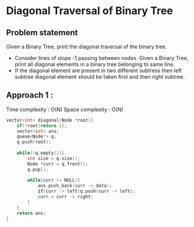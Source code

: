 # Diagonal Traversal of Binary Tree

## Problem statement

Given a Binary Tree, print the diagonal traversal of the binary tree.
- Consider lines of slope -1 passing between nodes. Given a Binary Tree, print all diagonal elements in a binary tree belonging to same line.
- If the diagonal element are present in two different subtress then left subtree diagonal element should be taken first and then right subtree.

## Approach 1 : 

Time complexity : O(N)
Space complexity : O(N)

```cpp
vector<int> diagonal(Node *root){
    if(!root)return {};
    vector<int> ans;
    queue<Node*> q;
    q.push(root);
   
    while(!q.empty()){
        int size = q.size();
        Node *curr = q.front();
        q.pop();
       
        while(curr != NULL){
            ans.push_back(curr -> data);
            if(curr -> left)q.push(curr -> left);
            curr = curr -> right;
        }
    }
    return ans;
}
```